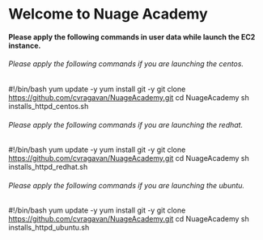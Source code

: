 # Welcome to Nuage Academy

#### Please apply the following commands in user data while launch the EC2 instance.

###### Please apply the following commands if you are launching the centos.

#!/bin/bash
yum update -y
yum install git -y
git clone https://github.com/cvragavan/NuageAcademy.git
cd NuageAcademy
sh installs_httpd_centos.sh

###### Please apply the following commands if you are launching the redhat.

#!/bin/bash
yum update -y
yum install git -y
git clone https://github.com/cvragavan/NuageAcademy.git
cd NuageAcademy
sh installs_httpd_redhat.sh

###### Please apply the following commands if you are launching the ubuntu.

#!/bin/bash
yum update -y
yum install git -y
git clone https://github.com/cvragavan/NuageAcademy.git
cd NuageAcademy
sh installs_httpd_ubuntu.sh


